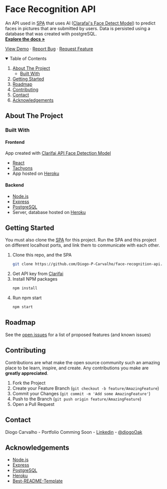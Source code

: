 # Face Recognition API

An API used in [SPA](https://github.com/Diogo-P-Carvalho/face-recognition-spa) that uses AI ([Clarafai's Face Detect Model](https://www.clarifai.com/models/ai-face-detection)) to predict faces in pictures that are submitted by users. Data is persisted using a database that was created with postgreSQL.
<br>
<a href="https://github.com/Diogo-P-Carvalho/face-recognition-api/blob/main/README.md"><strong>Explore the docs »</strong></a>

<a href="https://smartfacedetectionapp.herokuapp.com/">View Demo</a>
·
<a href="https://github.com/Diogo-P-Carvalho/face-recognition-api/issues">Report Bug</a>
·
<a href="https://github.com/Diogo-P-Carvalho/face-recognition-api/issues">Request Feature</a>

<!-- TABLE OF CONTENTS -->
<details open="open">
  <summary>Table of Contents</summary>
  <ol>
    <li>
      <a href="#about-the-project">About The Project</a>
      <ul>
        <li><a href="#built-with">Built With</a></li>
      </ul>
    </li>    
    <li>
      <a href="#getting-started">Getting Started</a>      
    </li>
    <li><a href="#roadmap">Roadmap</a></li>
    <li><a href="#contributing">Contributing</a></li>
    <li><a href="#contact">Contact</a></li>
    <li><a href="#acknowledgements">Acknowledgements</a></li>
  </ol>
</details>

<!-- ABOUT THE PROJECT -->

## About The Project

### Built With

#### Frontend

App created with [Clarifai API Face Detection Model](https://www.clarifai.com/models/ai-face-detection)

-   [React](https://reactjs.org/)
-   [Tachyons](https://tachyons.io/)
-   App hosted on [Heroku](https://www.heroku.com)

#### Backend

-   [Node.js](https://nodejs.org)
-   [Express](https://www.expressjs.com)
-   [PostgreSQL](https://www.postgresql.org)
-   Server, database hosted on [Heroku](https://www.heroku.com)

<!-- GETTING STARTED -->

## Getting Started

You must also clone the [SPA](https://github.com/Diogo-P-Carvalho/face-recognition-spa) for this project.
Run the SPA and this project on different localhost ports, and link them to communicate with each other.

1. Clone this repo, and the SPA
    ```sh
    git clone https://github.com/Diogo-P-Carvalho/face-recognition-api.git
    ```
2. Get API key from [Clarifai](https://www.clarifai.com)
3. Install NPM packages
    ```sh
    npm install
    ```
4. Run npm start
    ```sh
    npm start
    ```

<!-- ROADMAP -->

## Roadmap

See the [open issues](https://github.com/Diogo-P-Carvalho/face-recognition-api/issues) for a list of proposed features (and known issues)

<!-- CONTRIBUTING -->

## Contributing

Contributions are what make the open source community such an amazing place to be learn, inspire, and create. Any contributions you make are **greatly appreciated**.

1. Fork the Project
2. Create your Feature Branch (`git checkout -b feature/AmazingFeature`)
3. Commit your Changes (`git commit -m 'Add some AmazingFeature'`)
4. Push to the Branch (`git push origin feature/AmazingFeature`)
5. Open a Pull Request

<!--CONTACT -->

## Contact

Diogo Carvalho - Portfolio Comming Soon - [Linkedin](www.linkedin.com/in/diogo-carvalho-83a96a14a) - [@diogoOak](https://twitter.com/diogoOak)

<!-- ACKNOWLEDGMENTS -->

## Acknowledgements

-   [Node.js](https://nodejs.org)
-   [Express](https://www.expressjs.com)
-   [PostgreSQL](https://www.postgresql.org)
-   [Heroku](https://www.heroku.com)
-   [Best-README-Template](https://github.com/othneildrew/Best-README-Template)
